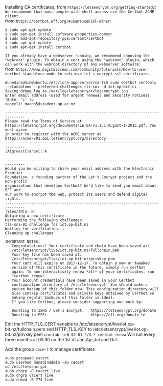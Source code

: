 Installing CA certificates, from `https://letsencrypt.org/getting-started/`:  
`We recommend that most people with shell access use the Certbot ACME client.`  
from `https://certbot.eff.org/#ubuntuxenial-other`:  
```
$ sudo apt-get update
$ sudo apt-get install software-properties-common
$ sudo add-apt-repository ppa:certbot/certbot
$ sudo apt-get update
$ sudo apt-get install certbot 
```
`If you already have a webserver running, we recommend choosing the "webroot" plugin. To obtain a cert using the "webroot" plugin, which can work with the webroot directory of any webserver software:`  
from `https://www.digitalocean.com/community/tutorials/how-to-use-certbot-standalone-mode-to-retrieve-let-s-encrypt-ssl-certificates`

```
dunedinadmin@ubuntu:/etc/lora-app-server/certs$ sudo certbot certonly --standalone --preferred-challenges tls-sni -d iot.op-bit.nz
Saving debug log to /var/log/letsencrypt/letsencrypt.log
Enter email address (used for urgent renewal and security notices) (Enter 'c' to
cancel): macdo5@student.op.ac.nz

-------------------------------------------------------------------------------
Please read the Terms of Service at
https://letsencrypt.org/documents/LE-SA-v1.1.1-August-1-2016.pdf. You must agree
in order to register with the ACME server at
https://acme-v01.api.letsencrypt.org/directory
-------------------------------------------------------------------------------
(A)gree/(C)ancel: A

-------------------------------------------------------------------------------
Would you be willing to share your email address with the Electronic Frontier
Foundation, a founding partner of the Let's Encrypt project and the non-profit
organization that develops Certbot? We'd like to send you email about EFF and
our work to encrypt the web, protect its users and defend digital rights.
-------------------------------------------------------------------------------
(Y)es/(N)o: N
Obtaining a new certificate
Performing the following challenges:
tls-sni-01 challenge for iot.op-bit.nz
Waiting for verification...
Cleaning up challenges

IMPORTANT NOTES:
 - Congratulations! Your certificate and chain have been saved at:
   /etc/letsencrypt/live/iot.op-bit.nz/fullchain.pem
   Your key file has been saved at:
   /etc/letsencrypt/live/iot.op-bit.nz/privkey.pem
   Your cert will expire on 2017-12-17. To obtain a new or tweaked
   version of this certificate in the future, simply run certbot
   again. To non-interactively renew *all* of your certificates, run
   "certbot renew"
 - Your account credentials have been saved in your Certbot
   configuration directory at /etc/letsencrypt. You should make a
   secure backup of this folder now. This configuration directory will
   also contain certificates and private keys obtained by Certbot so
   making regular backups of this folder is ideal.
 - If you like Certbot, please consider supporting our work by:

   Donating to ISRG / Let's Encrypt:   https://letsencrypt.org/donate
   Donating to EFF:                    https://eff.org/donate-le
```
Edit the HTTP_TLS_CERT variable to /etc/letsencrypt/live/iot.op-bit.nz/fullchain.pem and HTTP_TLS_KEY to /etc/letsencrypt/live/iot.op-bit.nz/privkey.pem
`crontab -e`
`0 02 01 */3 * certbot renew`
Will run every three months at 03:30 on the 1st of Jan,Apr,Jul and Oct.

Add the group `cacert` to manage certificates
```
sudo groupadd cacert
sudo usermod dunedinadmin -aG cacert
cd /etc/letsencrypt
sudo chgrp -R cacert live
sudo chgrp cacert live
sudo chmod -R 774 live
``` 